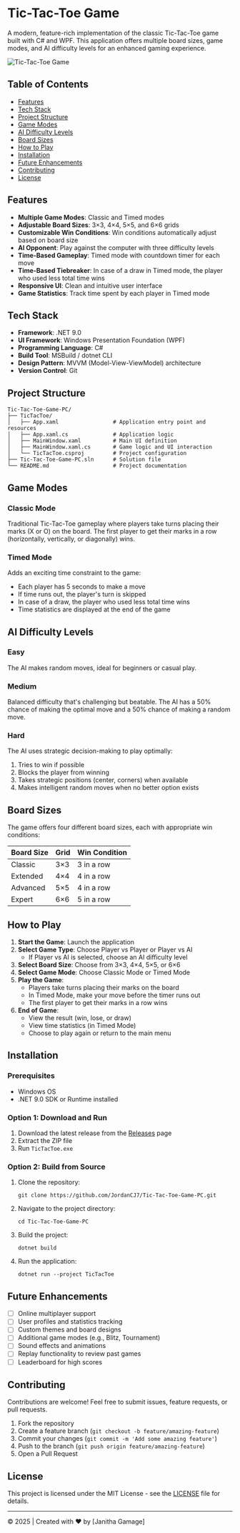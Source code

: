 # Tic-Tac-Toe Game

A modern, feature-rich implementation of the classic Tic-Tac-Toe game built with C# and WPF. This application offers multiple board sizes, game modes, and AI difficulty levels for an enhanced gaming experience.

![Tic-Tac-Toe Game](https://example.com/screenshot.png) <!-- Replace with an actual screenshot -->

## Table of Contents

- [Features](#features)
- [Tech Stack](#tech-stack)
- [Project Structure](#project-structure)
- [Game Modes](#game-modes)
- [AI Difficulty Levels](#ai-difficulty-levels)
- [Board Sizes](#board-sizes)
- [How to Play](#how-to-play)
- [Installation](#installation)
- [Future Enhancements](#future-enhancements)
- [Contributing](#contributing)
- [License](#license)

## Features

- **Multiple Game Modes**: Classic and Timed modes
- **Adjustable Board Sizes**: 3×3, 4×4, 5×5, and 6×6 grids
- **Customizable Win Conditions**: Win conditions automatically adjust based on board size
- **AI Opponent**: Play against the computer with three difficulty levels
- **Time-Based Gameplay**: Timed mode with countdown timer for each move
- **Time-Based Tiebreaker**: In case of a draw in Timed mode, the player who used less total time wins
- **Responsive UI**: Clean and intuitive user interface
- **Game Statistics**: Track time spent by each player in Timed mode

## Tech Stack

- **Framework**: .NET 9.0
- **UI Framework**: Windows Presentation Foundation (WPF)
- **Programming Language**: C#
- **Build Tool**: MSBuild / dotnet CLI
- **Design Pattern**: MVVM (Model-View-ViewModel) architecture
- **Version Control**: Git

## Project Structure

```
Tic-Tac-Toe-Game-PC/
├── TicTacToe/
│   ├── App.xaml                 # Application entry point and resources
│   ├── App.xaml.cs              # Application logic
│   ├── MainWindow.xaml          # Main UI definition
│   ├── MainWindow.xaml.cs       # Game logic and UI interaction
│   └── TicTacToe.csproj         # Project configuration
├── Tic-Tac-Toe-Game-PC.sln      # Solution file
└── README.md                    # Project documentation
```

## Game Modes

### Classic Mode
Traditional Tic-Tac-Toe gameplay where players take turns placing their marks (X or O) on the board. The first player to get their marks in a row (horizontally, vertically, or diagonally) wins.

### Timed Mode
Adds an exciting time constraint to the game:
- Each player has 5 seconds to make a move
- If time runs out, the player's turn is skipped
- In case of a draw, the player who used less total time wins
- Time statistics are displayed at the end of the game

## AI Difficulty Levels

### Easy
The AI makes random moves, ideal for beginners or casual play.

### Medium
Balanced difficulty that's challenging but beatable. The AI has a 50% chance of making the optimal move and a 50% chance of making a random move.

### Hard
The AI uses strategic decision-making to play optimally:
1. Tries to win if possible
2. Blocks the player from winning
3. Takes strategic positions (center, corners) when available
4. Makes intelligent random moves when no better option exists

## Board Sizes

The game offers four different board sizes, each with appropriate win conditions:

| Board Size | Grid | Win Condition |
|------------|------|---------------|
| Classic    | 3×3  | 3 in a row    |
| Extended   | 4×4  | 4 in a row    |
| Advanced   | 5×5  | 4 in a row    |
| Expert     | 6×6  | 5 in a row    |

## How to Play

1. **Start the Game**: Launch the application
2. **Select Game Type**: Choose Player vs Player or Player vs AI
   - If Player vs AI is selected, choose an AI difficulty level
3. **Select Board Size**: Choose from 3×3, 4×4, 5×5, or 6×6
4. **Select Game Mode**: Choose Classic Mode or Timed Mode
5. **Play the Game**: 
   - Players take turns placing their marks on the board
   - In Timed Mode, make your move before the timer runs out
   - The first player to get their marks in a row wins
6. **End of Game**:
   - View the result (win, lose, or draw)
   - View time statistics (in Timed Mode)
   - Choose to play again or return to the main menu

## Installation

### Prerequisites
- Windows OS
- .NET 9.0 SDK or Runtime installed

### Option 1: Download and Run
1. Download the latest release from the [Releases](https://github.com/JordanCJ7/Tic-Tac-Toe-Game-PC/releases) page
2. Extract the ZIP file
3. Run `TicTacToe.exe`

### Option 2: Build from Source
1. Clone the repository:
   ```
   git clone https://github.com/JordanCJ7/Tic-Tac-Toe-Game-PC.git
   ```
2. Navigate to the project directory:
   ```
   cd Tic-Tac-Toe-Game-PC
   ```
3. Build the project:
   ```
   dotnet build
   ```
4. Run the application:
   ```
   dotnet run --project TicTacToe
   ```

## Future Enhancements

- [ ] Online multiplayer support
- [ ] User profiles and statistics tracking
- [ ] Custom themes and board designs
- [ ] Additional game modes (e.g., Blitz, Tournament)
- [ ] Sound effects and animations
- [ ] Replay functionality to review past games
- [ ] Leaderboard for high scores

## Contributing

Contributions are welcome! Feel free to submit issues, feature requests, or pull requests.

1. Fork the repository
2. Create a feature branch (`git checkout -b feature/amazing-feature`)
3. Commit your changes (`git commit -m 'Add some amazing feature'`)
4. Push to the branch (`git push origin feature/amazing-feature`)
5. Open a Pull Request

## License

This project is licensed under the MIT License - see the [LICENSE](LICENSE) file for details.

---

© 2025 | Created with ❤️ by [Janitha Gamage]